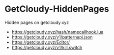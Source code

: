 # GetCloudy-HiddenPages
Hidden pages on getcloudy.xyz
- https://getcloudy.xyz/hash/namecallhook.lua
- https://getcloudy.xyz/v1/patternapi.json
- https://getcloudy.xyz/Editor/
- https://getcloudy.xyz/v1/kill.switch

